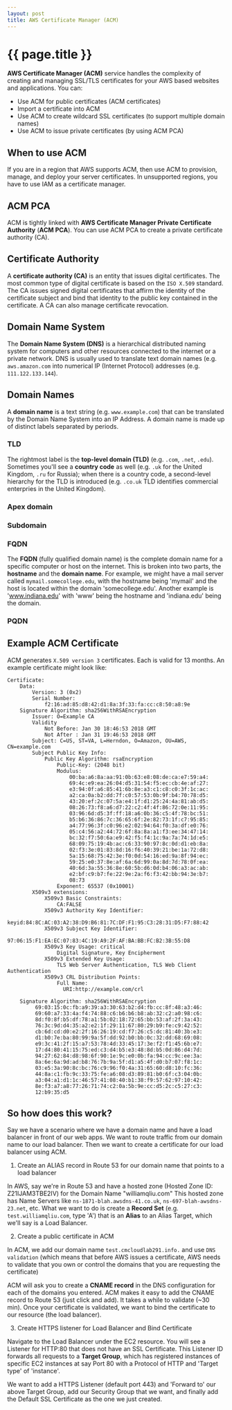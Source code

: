 ```yaml
---
layout: post
title: AWS Certificate Manager (ACM)
---
```



# {{ page.title }}

__AWS Certificate Manager (ACM)__ service handles the complexity of creating and managing SSL/TLS certificates
for your AWS based websites and applications. You can:

* Use ACM for public certificates (ACM certificates)
* Import a certificate into ACM
* Use ACM to create wildcard SSL certificates (to support multiple domain names)
* Use ACM to issue private certificates (by using ACM PCA)

## When to use ACM

If you are in a region that AWS supports ACM, then use ACM to provision, manage, and deploy your server
certificates. In unsupported regions, you have to use IAM as a certificate manager.

## ACM PCA

ACM is tightly linked with __AWS Certificate Manager Private Certificate Authority__ (__ACM PCA__).
You can use ACM PCA to create a private certificate authority (CA).

## Certificate Authority

A __certificate authority (CA)__ is an entity that issues digital certificates. The most common type of digital
certificate is based on the `ISO X.509` standard. The CA issues signed digital certificates that affirm the identity
of the certificate subject and bind that identity to the public key contained in the certificate. A CA can also
manage certificate revocation.

## Domain Name System

The __Domain Name System (DNS)__ is a hierarchical distributed naming system for computers and other resources
connected to the internet or a private network. DNS is usually used to translate text domain names (e.g.
`aws.amazon.com` into numerical IP (Internet Protocol) addresses (e.g. `111.122.133.144`).

## Domain Names

A __domain name__ is a text string (e.g. `www.example.com`) that can be translated by the Domain Name System into
an IP Address. A domain name is made up of distinct labels separated by periods.

### TLD

The rightmost label is the __top-level domain (TLD)__ (e.g. `.com`, `.net`, `.edu`).
Sometimes you'll see a __country code__ as well (e.g. `.uk` for the United Kingdom, `.ru` for Russia); when there
is a country code, a second-level hierarchy for the TLD is introduced (e.g. `.co.uk` TLD identifies commercial
enterpries in the United Kingdom).

### Apex domain

### Subdomain

### FQDN

The __FQDN__ (fully qualified domain name) is the complete domain name for a specific computer or host on the
internet. This is broken into two parts, the __hostname__ and the __domain name__. For example, we might have
a mail server called `mymail.somecollege.edu`, with the hostname being 'mymail' and the host is located within
the domain 'somecollege.edu'. Another example is 'www.indiana.edu' with 'www' being the hostname and 'indiana.edu'
being the domain.

### PQDN

## Example ACM Certificate

ACM generates `X.509 version 3` certificates. Each is valid for 13 months. An example certificate might look like:

    Certificate:
        Data:
            Version: 3 (0x2)
            Serial Number:
                f2:16:ad:85:d8:42:d1:8a:3f:33:fa:cc:c8:50:a8:9e
        Signature Algorithm: sha256WithRSAEncryption
            Issuer: O=Example CA
            Validity
                Not Before: Jan 30 18:46:53 2018 GMT
                Not After : Jan 31 19:46:53 2018 GMT
            Subject: C=US, ST=VA, L=Herndon, O=Amazon, OU=AWS, CN=example.com
            Subject Public Key Info:
                Public Key Algorithm: rsaEncryption
                    Public-Key: (2048 bit)
                    Modulus:
                        00:ba:a6:8a:aa:91:0b:63:e8:08:de:ca:e7:59:a4:
                        69:4c:e9:ea:26:04:d5:31:54:f5:ec:cb:4e:af:27:
                        e3:94:0f:a6:85:41:6b:8e:a3:c1:c8:c0:3f:1c:ac:
                        a2:ca:0a:b2:dd:7f:c0:57:53:0b:9f:b4:70:78:d5:
                        43:20:ef:2c:07:5a:e4:1f:d1:25:24:4a:81:ab:d5:
                        08:26:73:f8:a6:d7:22:c2:4f:4f:86:72:0e:11:95:
                        03:96:6d:d5:3f:ff:18:a6:0b:36:c5:4f:78:bc:51:
                        b5:b6:36:86:7c:36:65:6f:2e:82:73:1f:c7:95:85:
                        a4:77:96:3f:c0:96:e2:02:94:64:f0:3a:df:e0:76:
                        05:c4:56:a2:44:72:6f:8a:8a:a1:f3:ee:34:47:14:
                        bc:32:f7:50:6a:e9:42:f5:f4:1c:9a:7a:74:1d:e5:
                        68:09:75:19:4b:ac:c6:33:90:97:8c:0d:d1:eb:8a:
                        02:f3:3e:01:83:8d:16:f6:40:39:21:be:1a:72:d8:
                        5a:15:68:75:42:3e:f0:0d:54:16:ed:9a:8f:94:ec:
                        59:25:e0:37:8e:af:6a:6d:99:0a:8d:7d:78:0f:ea:
                        40:6d:3a:55:36:8e:60:5b:d6:0d:b4:06:a3:ac:ab:
                        e2:bf:c9:b7:fe:22:9e:2a:f6:f3:42:bb:94:3e:b7:
                        08:73
                    Exponent: 65537 (0x10001)
            X509v3 extensions:
                X509v3 Basic Constraints:
                    CA:FALSE
                X509v3 Authority Key Identifier:
                    keyid:84:8C:AC:03:A2:38:D9:B6:81:7C:DF:F1:95:C3:28:31:D5:F7:88:42
                X509v3 Subject Key Identifier:
                    97:06:15:F1:EA:EC:07:83:4C:19:A9:2F:AF:BA:BB:FC:B2:3B:55:D8
                X509v3 Key Usage: critical
                    Digital Signature, Key Encipherment
                X509v3 Extended Key Usage:
                    TLS Web Server Authentication, TLS Web Client Authentication
                X509v3 CRL Distribution Points:
                    Full Name:
                      URI:http://example.com/crl

        Signature Algorithm: sha256WithRSAEncryption
             69:03:15:0c:fb:a9:39:a3:30:63:b2:d4:fb:cc:8f:48:a3:46:
             69:60:a7:33:4a:f4:74:88:c6:b6:b6:b8:ab:32:c2:a0:98:c6:
             8d:f0:8f:b5:df:78:a1:5b:02:18:72:65:bb:53:af:2f:3a:43:
             76:3c:9d:d4:35:a2:e2:1f:29:11:67:80:29:b9:fe:c9:42:52:
             cb:6d:cd:d0:e2:2f:16:26:19:cd:f7:26:c5:dc:81:40:3b:e3:
             d1:b0:7e:ba:80:99:9a:5f:dd:92:b0:bb:0c:32:dd:68:69:08:
             e9:3c:41:2f:15:a7:53:78:4d:33:45:17:3e:f2:f1:45:6b:e7:
             17:d4:80:41:15:75:ed:c3:d4:b5:e3:48:8d:b5:0d:86:d4:7d:
             94:27:62:84:d8:98:6f:90:1e:9c:e0:0b:fa:94:cc:9c:ee:3a:
             8a:6e:6a:9d:ad:b8:76:7b:9a:5f:d1:a5:4f:d0:b7:07:f8:1c:
             03:e5:3a:90:8c:bc:76:c9:96:f0:4a:31:65:60:d8:10:fc:36:
             44:8a:c1:fb:9c:33:75:fe:a6:08:d3:89:81:b0:6f:c3:04:0b:
             a3:04:a1:d1:1c:46:57:41:08:40:b1:38:f9:57:62:97:10:42:
             8e:f3:a7:a8:77:26:71:74:c2:0a:5b:9e:cc:d5:2c:c5:27:c3:
             12:b9:35:d5

## So how does this work?

Say we have a scenario where we have a domain name and have a load balancer in front of our web apps.
We want to route traffic from our domain name to our load balancer. Then we want to create a certificate for our
load balancer using ACM.

1. Create an ALIAS record in Route 53 for our domain name that points to a load balancer

In AWS, say we're in Route 53 and have a hosted zone (Hosted Zone ID: Z21IJAM3TBE2IV) for the Domain Name "williamqliu.com"
This hosted zone has Name Servers like `ns-1871-blah.awsdns-41.co.uk`, `ns-697-blah-awsdns-23.net`, etc.
What we want to do is create a __Record Set__ (e.g. `test.williamqliu.com`, type 'A') that is an __Alias__ to an Alias Target,
which we'll say is a Load Balancer.

2. Create a public certificate in ACM

In ACM, we add our domain name `test.cmcloudlab291.info.` and use `DNS validation` (which means that before AWS
issues a certificate, AWS needs to validate that you own or control the domains that you are requesting the
certificate)

ACM will ask you to create a __CNAME record__ in the DNS configuration for each of the domains you entered.
ACM makes it easy to add the CNAME record to Route 53 (just click and add). It takes a while to validate (~30 min).
Once your certificate is validated, we want to bind the certificate to our resource (the load balancer).

3. Create HTTPS listener for Load Balancer and Bind Certificate

Navigate to the Load Balancer under the EC2 resource. You will see a Listener for HTTP:80 that does not have an
SSL Certificate. This Listener ID forwards all requests to a __Target Group__, which has registered instances
of specific EC2 instances at say Port 80 with a Protocol of HTTP and 'Target type' of 'instance'.

We want to add a HTTPS Listener (default port 443) and 'Forward to' our above Target Group, add our Security Group
that we want, and finally add the Default SSL Certificate as the one we just created.




